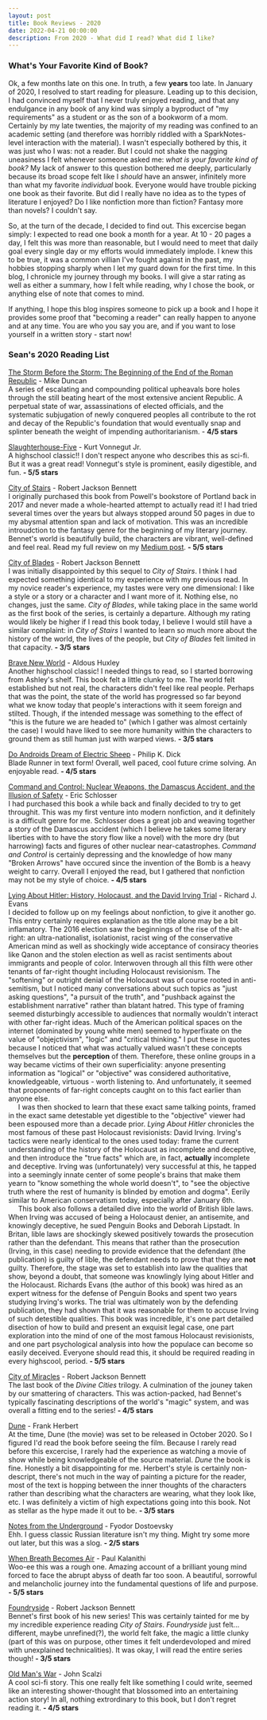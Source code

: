 ```yaml
---
layout: post
title: Book Reviews - 2020
date: 2022-04-21 00:00:00
description: From 2020 - What did I read? What did I like?
---
```


### What's Your Favorite Kind of Book?

Ok, a few months late on this one. In truth, a few **years** too late. In January of 2020, I resolved to start reading for pleasure. Leading up to this decision, I had convinced myself that I never truly enjoyed reading, and that any endulgance in any book of any kind was simply a byproduct of "my requirements" as a student or as the son of a bookworm of a mom. Certainly by my late twenties, the majority of my reading was confined to an academic setting (and therefore was horribly riddled with a SparkNotes-level interaction with the material). I wasn't especially bothered by this, it was just who I was: not a reader. But I could not shake the nagging uneasiness I felt whenever someone asked me: *what is your favorite kind of book?* My lack of answer to this question bothered me deeply, particularly because its broad scope felt like I *should* have an answer, infinitely more than what my favorite *individual* book. Everyone would have trouble picking one book as their favorite. But did I really have no idea as to the types of literature I enjoyed? Do I like nonfiction more than fiction? Fantasy more than novels? I couldn't say.

So, at the turn of the decade, I decided to find out. This excercise began simply: I expected to read one book a month for a year. At 10 - 20 pages a day, I felt this was more than reasonable, but I would need to meet that daily goal every single day or my efforts would immediately implode. I knew this to be true, it was a common villian I've fought against in the past, my hobbies stopping sharply when I let my guard down for the first time. In this blog, I chronicle my journey through my books. I will give a star rating as well as either a summary, how I felt while reading, why I chose the book, or anything else of note that comes to mind.

If anything, I hope this blog inspires someone to pick up a book and I hope it provides some proof that "becoming a reader" can really happen to anyone and at any time. You are who you say you are, and if you want to lose yourself in a written story - start now!


### Sean's 2020 Reading List

[The Storm Before the Storm: The Beginning of the End of the Roman Republic](https://www.goodreads.com/book/show/38659466-the-storm-before-the-storm) - Mike Duncan <br>
A series of escalating and compounding political upheavals bore holes through the still beating heart of the most extensive ancient Republic. A perpetual state of war, assassinations of elected officials, and the systematic subjugation of newly conquered peoples all contribute to the rot and decay of the Republic's foundation that would eventually snap and splinter beneath the weight of impending authoritarianism. - **4/5 stars**

[Slaughterhouse-Five](https://www.goodreads.com/book/show/4981.Slaughterhouse_Five) - Kurt Vonnegut Jr. <br>
A highschool classic!! I don't respect anyone who describes this as sci-fi. But it was a great read! Vonnegut's style is prominent, easily digestible, and fun. **- 5/5 stars**

[City of Stairs](https://www.goodreads.com/book/show/20174424-city-of-stairs) - Robert Jackson Bennett <br>
I originally purchased this book from Powell's bookstore of Portland back in 2017 and never made a whole-hearted attempt to actually read it! I had tried several times over the years but always stopped around 50 pages in due to my abysmal attention span and lack of motivation. This was an incredible introudction to the fantasy genre for the beginning of my literary journey. Bennet's world is beautifully build, the characters are vibrant, well-defined and feel real. Read my full review on my [Medium post](https://medium.com/@s-c-lewis/city-of-stairs-a-book-review-e657f181746e). **- 5/5 stars**

[City of Blades](https://www.goodreads.com/book/show/23909755-city-of-blades) - Robert Jackson Bennett <br>
I was initially disappointed by this sequel to *City of Stairs*. I think I had expected something identical to my experience with my previous read. In my novice reader's experience, my tastes were very one dimensional: I like a style or a story or a character and I want more of it. Nothing else, no changes, just the same. *City of Blades*, while taking place in the same world as the first book of  the series, is certainly a  departure. Although my rating would likely be higher if I read this book today, I believe I would still have a similar complaint: in *City of Stairs* I wanted to learn so much more about the history of the world, the lives of the people, but *City of Blades* felt limited in that capacity. **- 3/5 stars**

[Brave New World](https://www.goodreads.com/book/show/5129.Brave_New_World) - Aldous Huxley <br>
Another highschool classic! I needed things to read, so I started borrowing from Ashley's shelf. This book felt a little clunky to me. The world felt established but  not real, the characters didn't feel like real people. Perhaps that was the point, the state of the world has progressed so far beyond what we know today that people's interactions with it seem foreign and stilted. Though, if the intended message was something to the effect of "this is the future we are headed to" (which I gather was almost certainly the case) I would have liked to see more humanity within the characters to ground them as still human just with warped views. **- 3/5 stars**

[Do Androids Dream of Electric Sheep](https://www.goodreads.com/book/show/36402034-do-androids-dream-of-electric-sheep) - Philip K. Dick <br>
Blade Runner in text form! Overall, well paced, cool future crime solving. An enjoyable read. **- 4/5 stars**

[Command and Control: Nuclear Weapons, the Damascus Accident, and the Illusion of Safety](https://www.goodreads.com/book/show/6452798-command-and-control) - Eric Schlosser <br>
I had purchased this book a while back and finally decided to try to get throughit. This was my first venture into modern nonfiction, and it definitely is a difficult genre for me. Schlosser does a great job and weaving together a story of the Damascus accident (which I believe he takes some literary liberties with to have the story flow like a novel) with the more dry (but harrowing) facts and figures of other nuclear near-catastrophes. *Command and Control* is certainly depressing and the knowledge of how many "Broken Arrows" have occured since the invention of the Bomb is a heavy weight to carry. Overall I enjoyed the read, but I gathered that nonfiction may not be my style of choice. **- 4/5 stars**

[Lying About Hitler: History, Holocaust, and the David Irving Trial](https://www.goodreads.com/book/show/408696.Lying_About_Hitler) - Richard J. Evans <br>
I decided to follow up on my feelings about nonfiction, to give it another go. This entry certainly requires explanation as the title alone may be a bit inflamatory. The 2016 election saw the beginnings of the rise of the alt-right: an ultra-nationalist, isolationist, racist wing of the conservative American mind as well as shockingly wide acceptance of consiracy theories like Qanon and the stolen election as well as racist sentiments about immigrants and people of color. Interwoven through all this filth were other tenants of far-right thought including Holocaust revisionism. The "softening" or outright denial of the Holocaust was of course rooted in anti-semitism, but I noticed many conversations about such topics as "just asking questions",  "a pursuit of the truth", and "pushback against the establishment narrative" rather than blatant hatred. This type of framing seemed disturbingly accessible to audiences that normally wouldn't interact with other far-right ideas. Much of the American political spaces on the internet (dominated by young white men) seemed to hyperfixate on the value of "objejctivism", "logic" and "critical thinking." I put these in quotes because  I noticed that what was actually valued wasn't these concepts themselves but the **perception** of them. Therefore, these online groups in a way became victims of their own superficiality: anyone presenting information as "logical" or "objective" was considered authoritative, knowledgeable, virtuous - worth listening to. And unfortunately, it seemed that proponents of far-right concepts caught on to this fact earlier than anyone else.<br>
&nbsp;&nbsp;&nbsp;&nbsp;&nbsp;I was then shocked to learn that these exact same talking points, framed in the exact same detestable yet digestible to the "objective" viewer had been espoused more than a decade prior. *Lying About Hitler* chronicles the most famous of these past Holocaust revisionists: David Irving. Irving's tactics were nearly identical to the ones used today: frame the current understanding of the history of the Holocaust as incomplete and deceptive, and then introduce the "true facts" which are, in fact, **actually** incomplete and deceptive. Irving was (unfortunately) very successful at this, he tapped into a seemingly innate center of some people's brains that make them yearn to "know something the whole world doesn't", to "see the objective truth where the rest of humanity is blinded by emotion and dogma". Eerily similar to American conservatism today, especially after January 6th.<br>
&nbsp;&nbsp;&nbsp;&nbsp;&nbsp;This book also follows a detailed dive into the world of British lible laws. When Irving was accused of being a Holocaust denier, an antisemite, and knowingly deceptive, he sued Penguin Books and Deborah Lipstadt. In Britan, lible laws are shockingly skewed positively towards the prosecution rather than the defendant. This means that rather than the prosecution (Irving, in this case) needing to provide evidence that the defendant (the publication) is guilty of lible, the defendant needs to prove that they are **not** guilty. Therefore, the stage was set to establish into law the qualities that show, beyond a doubt, that someone was knowlingly lying about Hitler and the Holocaust. Richards Evans (the author of this book) was hired as an expert witness for the defense of Penguin Books and spent two years studying Irving's works. The trial was ultimately won by the defending publication, they had shown that it was reasonable for them to accuse Irving of such detestible qualities. This book was incredible, it's one part detailed disection of how to build and present an exquisit legal case, one part exploration into the mind of one of the most famous Holocaust revisionists, and one part psychological analysis into how the populace can become so easily deceived. Everyone should read this, it should be required reading in every highscool, period. **- 5/5 stars**

[City of Miracles](https://www.goodreads.com/book/show/31522139-city-of-miracles) - Robert Jackson Bennett <br>
The last book of the *Divine Cities* trilogy. A culmination of the jouney taken by our smattering of characters. This was action-packed, had Bennet's typically fascinating descriptions of the world's "magic" system, and was overall a fitting end to the series! **- 4/5 stars**

[Dune](https://www.goodreads.com/book/show/43419431-dune) - Frank Herbert <br>
At the time, Dune (the movie) was set to be released in October 2020. So I figured I'd read the book before seeing the film. Because I rarely read before this excercise, I rarely had the experience as watching a movie of show while being knowledgeable of the source material. *Dune* the book is fine. Honestly a bit disappointing for me. Herbert's style is certainly non-descript, there's not much in the way of painting a picture for the reader, most of the text is hopping between the inner thoughts of the  characters rather than describing what the characters are wearing, what they look like, etc. I was definitely a victim of high expectations going into this book. Not as stellar as the hype made it out to be. **- 3/5 stars**

[Notes from the Underground](https://www.goodreads.com/book/show/23784361-notes-from-the-underground) - Fyodor Dostoevsky <br>
Ehh. I guess classic Russian literature isn't my thing. Might try some more out later, but this was a slog. **- 2/5 stars**

[When Breath Becomes Air](https://www.goodreads.com/book/show/25899336-when-breath-becomes-air) - Paul Kalanithi <br>
Woo-ee this was a rough one. Amazing account of a brilliant young mind forced to face the abrupt abyss of death far too soon. A beautiful, sorrowful and melancholic journey into the  fundamental questions of life and purpose. **- 5/5 stars**

[Foundryside](https://www.goodreads.com/book/show/37173847-foundryside) - Robert Jackson Bennett <br>
Bennet's first book of his new series! This was certainly tainted for me by my incredible experience reading *City of Stairs*. *Foundryside* just felt... different, maybe unrefined(?), the world felt fake, the magic a little clunky (part of this was on purpose, other times it felt underdevoloped and mired with unexplained technicalities). It was okay, I will read the entire series though! **- 3/5 stars**

[Old Man's War](https://www.goodreads.com/book/show/36510196-old-man-s-war) - John Scalzi <br>
A cool sci-fi story. This one really felt like something I could write, seemed like an interesting shower-thought that blossomed into an entertaining action story! In all, nothing extrordinary to this book, but I don't regret reading it. **- 4/5 stars**